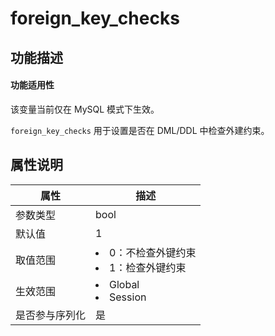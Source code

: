 # foreign_key_checks

## 功能描述

<main id="notice">
  <h4>功能适用性</h4>
  <p>该变量当前仅在 MySQL 模式下生效。</p>
</main>

`foreign_key_checks` 用于设置是否在 DML/DDL 中检查外建约束。

## 属性说明

| **属性**  |                                                     **描述**                                                     |
|---------|----------------------------------------------------------------------------------------------------------------|
| 参数类型    | bool                        |
| 默认值     | 1                           |
| 取值范围    | <li> 0：不检查外键约束   <li> 1：检查外键约束    |
| 生效范围    | <li> Global   <li> Session        |
| 是否参与序列化 | 是                           |
